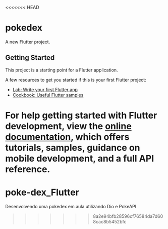 <<<<<<< HEAD
# pokedex

A new Flutter project.

## Getting Started

This project is a starting point for a Flutter application.

A few resources to get you started if this is your first Flutter project:

- [Lab: Write your first Flutter app](https://docs.flutter.dev/get-started/codelab)
- [Cookbook: Useful Flutter samples](https://docs.flutter.dev/cookbook)

For help getting started with Flutter development, view the
[online documentation](https://docs.flutter.dev/), which offers tutorials,
samples, guidance on mobile development, and a full API reference.
=======
# poke-dex_Flutter
Desenvolvendo uma pokedex em aula utilizando Dio e PokeAPI
>>>>>>> 8a2e94bfb28596cf76584da7d608cac8b5452bfc
